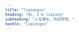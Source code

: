 ```yaml
---
title: "liqiangxo"
heading: "Hi, I'm liqiang"
subheading: "人生很长，何必惊慌。"
handle: "liqiangxo"
---
```



